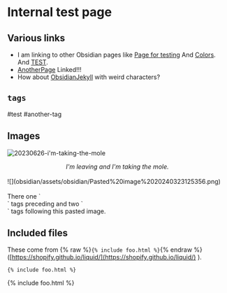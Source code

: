 # Internal test page
## Various links

- I am linking to other Obsidian pages like [Page for testing](obsidian/TestPages/Page%20for%20testing.md) And [Colors](obsidian/Colors.md). And [TEST](obsidian/TestPages/TEST.md).
- [AnotherPage](obsidian/TestPages/AnotherPage.md) Linked!!! 
- How about [ObsidianJekyll](obsidian/Obsidian%20&%20Jekyll/ObsidianJekyll.md) with weird characters?

## `tags`

#test #another-tag

## Images
![20230626-i'm-taking-the-mole](obsidian/assets/obsidian/20230626-i'm-taking-the-mole.png)

<center><em>I'm leaving and I'm taking the mole.</em></center>
<br>
![](obsidian/assets/obsidian/Pasted%20image%2020240323125356.png)
<br><br>
There one `<br>` tags preceding and two `<br>` tags following this pasted image.

## Included files

These come from {% raw %}`{% include foo.html %}`{% endraw %} ([https://shopify.github.io/liquid/](https://shopify.github.io/liquid/) ).

```
{% include foo.html %}
```

{% include foo.html %}